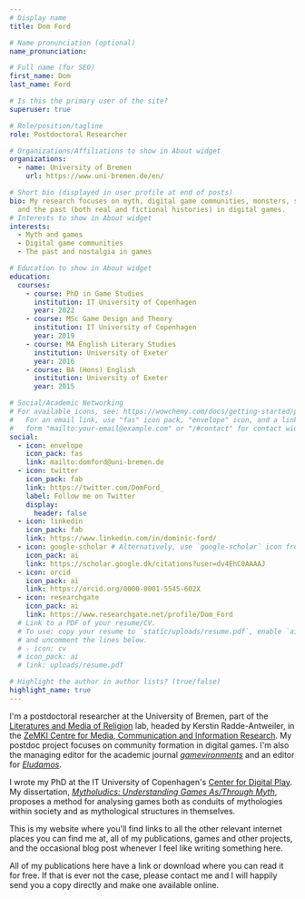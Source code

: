 ```yaml
---
# Display name
title: Dom Ford

# Name pronunciation (optional)
name_pronunciation:

# Full name (for SEO)
first_name: Dom
last_name: Ford

# Is this the primary user of the site?
superuser: true

# Role/position/tagline
role: Postdoctoral Researcher

# Organizations/Affiliations to show in About widget
organizations:
  - name: University of Bremen
    url: https://www.uni-bremen.de/en/

# Short bio (displayed in user profile at end of posts)
bio: My research focuses on myth, digital game communities, monsters, spatiality and the representation and depiction of history
  and the past (both real and fictional histories) in digital games.
# Interests to show in About widget
interests:
  - Myth and games
  - Digital game communities
  - The past and nostalgia in games

# Education to show in About widget
education:
  courses:
    - course: PhD in Game Studies
      institution: IT University of Copenhagen
      year: 2022
    - course: MSc Game Design and Theory
      institution: IT University of Copenhagen
      year: 2019
    - course: MA English Literary Studies
      institution: University of Exeter
      year: 2016
    - course: BA (Hons) English
      institution: University of Exeter
      year: 2015

# Social/Academic Networking
# For available icons, see: https://wowchemy.com/docs/getting-started/page-builder/#icons
#   For an email link, use "fas" icon pack, "envelope" icon, and a link in the
#   form "mailto:your-email@example.com" or "/#contact" for contact widget.
social:
  - icon: envelope
    icon_pack: fas
    link: mailto:domford@uni-bremen.de
  - icon: twitter
    icon_pack: fab
    link: https://twitter.com/DomFord_
    label: Follow me on Twitter
    display:
      header: false
  - icon: linkedin
    icon_pack: fab
    link: https://www.linkedin.com/in/dominic-ford/
  - icon: google-scholar # Alternatively, use `google-scholar` icon from `ai` icon pack
    icon_pack: ai
    link: https://scholar.google.dk/citations?user=dv4EhC0AAAAJ
  - icon: orcid
    icon_pack: ai
    link: https://orcid.org/0000-0001-5545-602X
  - icon: researchgate
    icon_pack: ai
    link: https://www.researchgate.net/profile/Dom_Ford
  # Link to a PDF of your resume/CV.
  # To use: copy your resume to `static/uploads/resume.pdf`, enable `ai` icons in `params.yaml`,
  # and uncomment the lines below.
  # - icon: cv
  # icon_pack: ai
  # link: uploads/resume.pdf

# Highlight the author in author lists? (true/false)
highlight_name: true
---
```


I'm a postdoctoral researcher at the University of Bremen, part of the [Literatures and Media of Religion](https://www.uni-bremen.de/en/religionswissenschaft/profile-research/literatures-and-media-of-religions) lab, headed by Kerstin Radde-Antweiler, in the [ZeMKI Centre for Media, Communication and Information Research](https://www.uni-bremen.de/en/zemki/). My postdoc project focuses on community formation in digital games. I'm also the managing editor for the academic journal *[gamevironments](https://journals.suub.uni-bremen.de/index.php/gamevironments/)* and an editor for *[Eludamos](https://eludamos.org/index.php/eludamos)*.

I wrote my PhD at the IT University of Copenhagen's [Center for Digital Play](https://digitalplay.itu.dk/). My dissertation, *[Mytholudics: Understanding Games As/Through Myth](https://domford.net/publication/ford-mytholudics-2022/)*, proposes a method for analysing games both as conduits of mythologies within society and as mythological structures in themselves.

This is my website where you'll find links to all the other relevant internet places you can find me at, all of my publications, games and other projects, and the occasional blog post whenever I feel like writing something here.

All of my publications here have a link or download where you can read it for free. If that is ever not the case, please contact me and I will happily send you a copy directly and make one available online.
